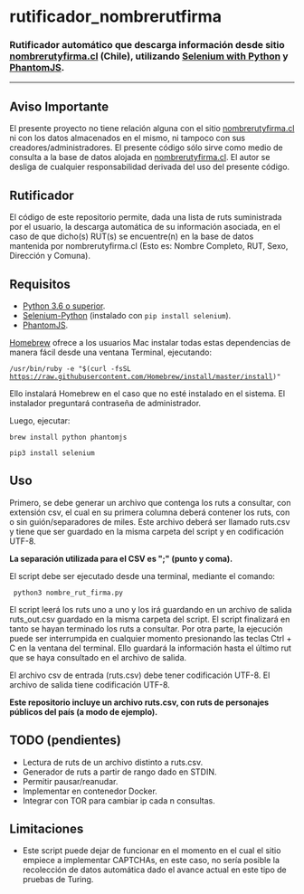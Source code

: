 # rutificador_nombrerutfirma
### Rutificador automático que descarga información desde sitio [nombrerutyfirma.cl](https://nombrerutyfirma.cl) (Chile), utilizando [Selenium with Python](http://selenium-python.readthedocs.io) y [PhantomJS](http://phantomjs.org).

* * *

## Aviso Importante

El presente proyecto no tiene relación alguna con el sitio [nombrerutyfirma.cl](https://nombrerutyfirma.cl) ni con los datos almacenados en el mismo, ni tampoco con sus creadores/administradores. El presente código sólo sirve como medio de consulta a la base de datos alojada en [nombrerutyfirma.cl](https://nombrerutyfirma.cl). El autor se desliga de cualquier responsabilidad derivada del uso del presente código.

## Rutificador

El código de este repositorio permite, dada una lista de ruts suministrada por el usuario, la descarga automática de su información asociada, en el caso de que dicho(s) RUT(s) se encuentre(n) en la base de datos mantenida por nombrerutyfirma.cl (Esto es: Nombre Completo, RUT, Sexo, Dirección y Comuna).

## Requisitos

- [Python 3.6 o superior](https://www.python.org/downloads/).
- [Selenium-Python](http://selenium-python.readthedocs.io) (instalado con <code>pip install selenium</code>).
- [PhantomJS](http://phantomjs.org/download.html). 
  
[Homebrew](https://brew.sh) ofrece a los usuarios Mac instalar todas estas dependencias de manera fácil desde una ventana Terminal, ejecutando:

<code>/usr/bin/ruby -e "$(curl -fsSL https://raw.githubusercontent.com/Homebrew/install/master/install)"</code>

Ello instalará Homebrew en el caso que no esté instalado en el sistema. El instalador preguntará contraseña de administrador.

Luego, ejecutar:

<code>brew install python phantomjs</code>

<code>pip3 install selenium</code>

## Uso

Primero, se debe generar un archivo que contenga los ruts a consultar, con extensión csv, el cual en su primera columna deberá contener los ruts, con o sin guión/separadores de miles. Este archivo deberá ser llamado ruts.csv y tiene que ser guardado en la misma carpeta del script y en codificación UTF-8.

**La separación utilizada para el CSV es ";" (punto y coma).**

El script debe ser ejecutado desde una terminal, mediante el comando:

<code> python3 nombre_rut_firma.py </code>

El script leerá los ruts uno a uno y los irá guardando en un archivo de salida ruts_out.csv guardado en la misma carpeta del script. El script finalizará en tanto se hayan terminado los ruts a consultar. Por otra parte, la ejecución puede ser interrumpida en cualquier momento presionando las teclas Ctrl + C en la ventana del terminal. Ello guardará la información hasta el último rut que se haya consultado en el archivo de salida.

El archivo csv de entrada (ruts.csv) debe tener codificación UTF-8. El archivo de salida tiene codificación UTF-8.

**Este repositorio incluye un archivo ruts.csv, con ruts de personajes públicos del país (a modo de ejemplo).**

## TODO (pendientes)

- Lectura de ruts de un archivo distinto a ruts.csv.
- Generador de ruts a partir de rango dado en STDIN.
- Permitir pausar/reanudar.
- Implementar en contenedor Docker.
- Integrar con TOR para cambiar ip cada n consultas.

## Limitaciones

- Este script puede dejar de funcionar en el momento en el cual el sitio empiece a implementar CAPTCHAs, en este caso, no sería posible la recolección de datos automática dado el avance actual en este tipo de pruebas de Turing.
